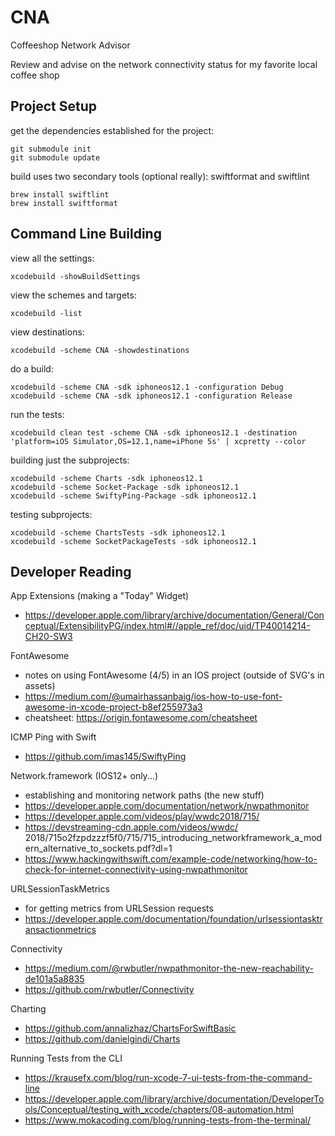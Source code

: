 # CNA

Coffeeshop Network Advisor

Review and advise on the network connectivity status for my favorite local coffee shop

## Project Setup

get the dependencies established for the project:

    git submodule init
    git submodule update

build uses two secondary tools (optional really): swiftformat and swiftlint

    brew install swiftlint
    brew install swiftformat

## Command Line Building

view all the settings:

    xcodebuild -showBuildSettings

view the schemes and targets:

    xcodebuild -list

view destinations:

    xcodebuild -scheme CNA -showdestinations

do a build:

    xcodebuild -scheme CNA -sdk iphoneos12.1 -configuration Debug
    xcodebuild -scheme CNA -sdk iphoneos12.1 -configuration Release

run the tests:

    xcodebuild clean test -scheme CNA -sdk iphoneos12.1 -destination 'platform=iOS Simulator,OS=12.1,name=iPhone 5s' | xcpretty --color

building just the subprojects:

    xcodebuild -scheme Charts -sdk iphoneos12.1
    xcodebuild -scheme Socket-Package -sdk iphoneos12.1
    xcodebuild -scheme SwiftyPing-Package -sdk iphoneos12.1

testing subprojects:

    xcodebuild -scheme ChartsTests -sdk iphoneos12.1
    xcodebuild -scheme SocketPackageTests -sdk iphoneos12.1

## Developer Reading

App Extensions (making a "Today" Widget)

- https://developer.apple.com/library/archive/documentation/General/Conceptual/ExtensibilityPG/index.html#//apple_ref/doc/uid/TP40014214-CH20-SW3

FontAwesome

- notes on using FontAwesome (4/5) in an IOS project (outside of SVG's in assets)
- https://medium.com/@umairhassanbaig/ios-how-to-use-font-awesome-in-xcode-project-b8ef255973a3
- cheatsheet: https://origin.fontawesome.com/cheatsheet

ICMP Ping with Swift

- https://github.com/imas145/SwiftyPing

Network.framework (IOS12+ only...)

- establishing and monitoring network paths (the new stuff)
- https://developer.apple.com/documentation/network/nwpathmonitor
- https://developer.apple.com/videos/play/wwdc2018/715/
- https://devstreaming-cdn.apple.com/videos/wwdc/   2018/715o2fzpdzzzf5f0/715/715_introducing_networkframework_a_modern_alternative_to_sockets.pdf?dl=1
- https://www.hackingwithswift.com/example-code/networking/how-to-check-for-internet-connectivity-using-nwpathmonitor

URLSessionTaskMetrics

- for getting metrics from URLSession requests
- https://developer.apple.com/documentation/foundation/urlsessiontasktransactionmetrics

Connectivity

- https://medium.com/@rwbutler/nwpathmonitor-the-new-reachability-de101a5a8835
- https://github.com/rwbutler/Connectivity

Charting

- https://github.com/annalizhaz/ChartsForSwiftBasic
- https://github.com/danielgindi/Charts

Running Tests from the CLI

- https://krausefx.com/blog/run-xcode-7-ui-tests-from-the-command-line
- https://developer.apple.com/library/archive/documentation/DeveloperTools/Conceptual/testing_with_xcode/chapters/08-automation.html
- https://www.mokacoding.com/blog/running-tests-from-the-terminal/
